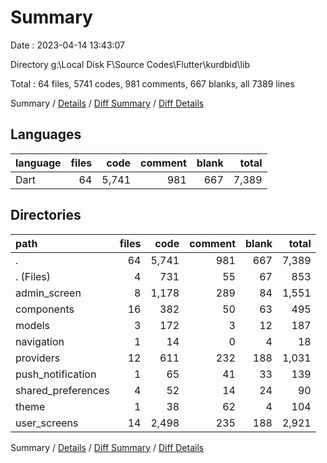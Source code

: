 # Summary

Date : 2023-04-14 13:43:07

Directory g:\\Local Disk F\\Source Codes\\Flutter\\kurdbid\\lib

Total : 64 files,  5741 codes, 981 comments, 667 blanks, all 7389 lines

Summary / [Details](details.md) / [Diff Summary](diff.md) / [Diff Details](diff-details.md)

## Languages
| language | files | code | comment | blank | total |
| :--- | ---: | ---: | ---: | ---: | ---: |
| Dart | 64 | 5,741 | 981 | 667 | 7,389 |

## Directories
| path | files | code | comment | blank | total |
| :--- | ---: | ---: | ---: | ---: | ---: |
| . | 64 | 5,741 | 981 | 667 | 7,389 |
| . (Files) | 4 | 731 | 55 | 67 | 853 |
| admin_screen | 8 | 1,178 | 289 | 84 | 1,551 |
| components | 16 | 382 | 50 | 63 | 495 |
| models | 3 | 172 | 3 | 12 | 187 |
| navigation | 1 | 14 | 0 | 4 | 18 |
| providers | 12 | 611 | 232 | 188 | 1,031 |
| push_notification | 1 | 65 | 41 | 33 | 139 |
| shared_preferences | 4 | 52 | 14 | 24 | 90 |
| theme | 1 | 38 | 62 | 4 | 104 |
| user_screens | 14 | 2,498 | 235 | 188 | 2,921 |

Summary / [Details](details.md) / [Diff Summary](diff.md) / [Diff Details](diff-details.md)